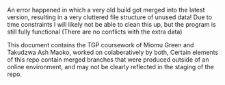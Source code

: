 An error happened in which a very old build got merged into the latest version, resulting in a very cluttered file structure of unused data! Due to time constraints I will likely not be able to clean this up, but the program is still fully functional (There are no conflicts with the extra data)

This document contains the TGP coursework of Miomu Green and Takudzwa Ash Maoko, worked on colaberatively by both, Certain elements of this repo contain merged branches that were produced outside of an online environment, and may not be clearly reflected in the staging of the repo.
